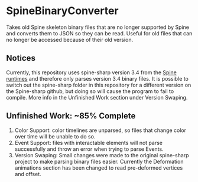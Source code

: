 # SpineBinaryConverter
Takes old Spine skeleton binary files that are no longer supported by Spine and converts them to JSON so they can be read. Useful for old files that can no longer be accessed because of their old version.

## Notices
Currently, this repository uses spine-sharp version 3.4 from the [Spine runtimes](https://github.com/EsotericSoftware/spine-runtimes ) and therefore only parses version 3.4 binary files. It is possible to switch out the spine-sharp folder in this repository for a different version on the Spine-sharp github, but doing so will cause the program to fail to compile. More info in the Unfinished Work section under Version Swaping.



## Unfinished Work: ~85% Complete
  1. Color Support: color timelines are unparsed, so files that change color over time will be unable to do so.
  2. Event Support: files with interactable elements will not parse successfully and throw an error when trying to parse Events.
  3. Version Swaping: Small changes were made to the original spine-sharp project to make parsing binary files easier.  Currently the Deformation animations section has been changed to read pre-deformed vertices and offset.  

